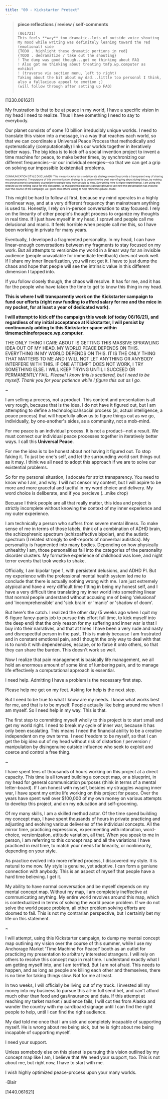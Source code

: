 ```yaml
---
title: "00 - Kickstarter Pretext"
---
```




> **piece reflections / review / self-comments**
> ```none
> (061721)
> This feels **way** too dramatic..lots of outside voice shouting
> My mood while writing was definitely leaning toward the red (emotional) side
> {TODO . highlight these dramatic portions in red}
> {TODO . dedramatize / take out the shouting}
> ! The dump was good though...got me thinking about FAQ
> ! Also got me thinking about treating tmfp.wp.computer as exhibit
> ! (traverse via section menu, left to right)
> Taking about the bit about my dad...little too personal I think, also a fallacious appeal to emotion ;)
> (will follow through after setting up FAQ)
>  
> ```

[1330.061621]

My frustration is that to be at peace in my world, I have a specific vision in my head I need to realize. Thus I have something I need to say to everybody.

Our planet consists of some 10 billion irreducibly unique worlds. I need to translate this vision into a message, in a way that reaches each world, so that we can coordinate a Universal Peace Process that methodically and systematically (computationally) links our worlds together in iteratively better ways. The big idea is to kick off a social invention project to invent a time machine for peace, to make better times, by synchronizing our different frequencies--or our individual energies--so that we can get a grip on solving our impossible (existential) problems.

<p style="font-size:8px;">COMMUNICATION STYLE DISCLAIMER: This messy kickstarter is a deliberate strategy meant to provide a transparent way of sharing my process/world. The purpose of this communication strategy is to determine the best way of going about doing things, by making my process/world completely accessible to people who may be able to help. Everything here is highly experimental. I am using this website as the writing-base for this kickstarter, so that potential backers can use github to see how the presentation has evolved over the course of the campaign, as I glom onto others willing to help refine this peace-crude.<p>

This might be hard to follow at first, because my mind operates in a highly nonlinear way, and at a very different frequency than mainstream anything is used to. Honestly, I rely on in-person conversation to stay focused. I rely on the linearity of other people's thought process to organize my thoughts in real time. If I just have myself in my head, I sprawl and people call me delusional and manic. It feels horrible when people call me this, so I have been working in private for many years.

Eventually, I developed a fragmented personality. In my head, I can have linear-enough conversations between my fragments to stay focused on my work. But all attempts to versionize my world in a linear way for an invisible audience (people unavailable for immediate feedback) does not work well. If I share my inner linearlization, you will not get it. I have to just dump the chaos and hope that people will see the intrinsic value in this different dimension I tapped into.

If you follow closely though, the chaos will resolve. It has for me, and it has for the people who have taken the time to get to know this thing in my head.

**This is where I will transparently work on the Kickstarter campaign to fund our efforts (right now funding to afford salary for me and the mice in my pocket, for at least a year of dedicated work).**

**I will attempt to kick off the campaign this week (of today 06/16/21), and regardless of my initial acceptance at Kickstarter, I will persist by continuously adding to this Kickstarter space within timemachineforpeace.wp.computer.**

THE ONLY THING I CARE ABOUT IS GETTING THIS MASSIVE SPRAWLING IDEA OUT OF MY HEAD. MY WORLD PEACE DEPENDS ON THIS. EVERYTHING IN MY WORLD DEPENDS ON THIS. IT IS THE ONLY THING THAT MATTERS TO ME AND I WILL NOT LET ANYTHING OR ANYBODY INTERFERE WITH THIS. IF ONE ATTEMPT DOES NOT WORK, I TRY SOMETHING ELSE. I WILL KEEP TRYING UNTIL I SUCCEED OR PERMANENTLY FAIL. _Please! I know this is scattered, but I need to be myself. Thank you for your patience while I figure this out as I go._

~

I am selling a process, not a product. This content and presentation is all very rough, because that is the idea. I do not have it figured out, but I am attempting to define a technological/social process (ai, actual intelligence, a peace process) that will hopefully allow us to figure things out as we go, individually, by one-another's sides, as a community, not a mob-mind.

For me peace is an individual process. It is not a product--not a result. We must connect our individual peace processes together in iteratively better ways. I call this **Universal Peace**.

For me the idea is to be honest about not having it figured out. To stop faking it. To just be one's self, and let the surrounding world sort things out as it may. I think we all need to adopt this approach if we are to solve our existential problems.

So for my personal situation, I adocate for strict transparency. You need to know who I am, and why. I will not censor my content, but I will aspire to be more and more graceful and tactful in my word choice and delivery. My word choice is deliberate, and if you percieve (...mike drop)

Becuase I think people are all that really matter, this idea and project is strictly incomplete without knowing the context of my inner experience and my outer experience.

I am technically a person who suffers from severe mental illness. To make sense of me in terms of those labels, think of a combination of ADHD brain, the schizophrenic spectrum (schizoaffective bipolar), and the autistic spectrum (I related strongly to self-reports of nonverbal autistics). My personality is fragmented into many bodies. Depending on how physically unhealthy I am, those personalities fall into the categories of the personality disorder clusters. My formative experience of childhood was love, and night terror events that took weeks to shake.

Officially, I am bipolar type 1, with persistent delusions, and ADHD PI. But my experience with the professional mental health system led me to conclude that there is actually nothing wrong with me. I am just extremely atypical and have a very difficult time fitting in being my honest self, and I have a very difficult time translating my inner world into something linear that normal people understand without accusing me of being 'delusional' and 'incomprehensible' and 'sick brain' or 'manic' or 'shadow of doom'.

But here's the catch. I realized the other day (5 weeks ago when I quit my 6-figure fancy-pants job to pursue this effort full time, to kick myself into the deep end) that the only reason for my suffering and inner war is that I buy into their narratives, and that at times I have been a very rude and nasty and disrespectful person in the past. This is mainly because I am frustrated and in constant emotional pain, and I thought the only way to deal with that is to numb it with dependencies, escape, or to force it onto others, so that they can share the burden. This doesn't work so well.

Now I realize that pain management is basically life management, we all hold an enormous amount of some kind of lumbering pain, and to manage life effectively a computational approach is essential.

I need help. Admitting I have a problem is the necessary first step.

Please help me get on my feet. Asking for help is the next step.

But I need to be true to what I know are my needs. I know what works best for me, and that is to be myself. People actually like being around me when I am myself. So I need help in my way. This is that.

The first step to committing myself wholly to this project is to start small and get my world right. I need to break my cycle of inner war, because it has only been escalating. This means I need the financial ability to be a creative independent on my own terms. I need freedom to be myself, so that I can get the big idea out of my head without risk of distortion / perversion / manipulation by disingenuine outside influence who seek to exploit and coerce and control a free thing.

~

I have spent tens of thousands of hours working on this project at a direct capacity. This time is all toward building a concept map, or a blueprint, in my head for general communication purposes (think in terms of a mental letter-board). If I am honest with myself, besides my struggles waging inner war, I have spent my entire life working on this project for peace. Over the years have spent well over $100,000 of my own money on various attempts to develop this project, and on my education and self-grooming.

Of my many skills, I am a skilled method actor. Of the time spend building my concept map, I have spent thousands of hours in private practicing and adjusting and evolving various deliveries of the individual concepts. All the mirror time, practicing expressions, experimenting with intonation, word-choice, versionization, attitude variation, all that. When you speak to me in person, I am referring to this concept map and all the variations I have practiced in real time, to match your needs for linearity, or nonlinearity, depending on your style.

As practice evolved into more refined process, I discovered my style. It is natural to me now. My style is genuine, yet adaptive. I can form a geniune connection with anybody. This is an aspect of myself that people have a hard time believing. I get it.

My ability to have normal conversation and be myself depends on my mental concept map. Without my map, I am completely ineffective at communicating anything. My entire world revolves around this map, which is contextualized in terms of solving the world peace problem. If we do not solve the world peace problem, all other problem solving efforts are doomed to fail. This is not my contrarian perspective, but I certainly bet my life on this statement.

~

I will attempt, using this Kickstarter campaign, to dump my mental concept map outlining my vision over the course of this summer, while I use my Anchorage Market 'Time Machine For Peace!' booth as an outlet for practicing my presentation to arbitrary interested strangers. I will rely on others to resolve this concept map in real time. I understand exactly what I am getting myself into, and I am terrified. But I am not afraid. This needs to happen, and as long as people are killing each other and themselves, there is no time for taking things slow. Not for me at least.

In two weeks, I will officially be living out of my truck. I invested all my money into my business to pursue this all-in full send bet, and can't afford much other than food and gas/insurance and data. If this attempt at reaching my tarket market / audience fails, I will cut ties from Alaska and wander the country with my cardboard signage until I can find the right people to help, until I can find the right audience.

My dad told me once that I am sick and completely incapable of supporting myself. He is wrong about me being sick, but he is right about me being incapable of supporting myself.

I need your support.

Unless somebody else on this planet is pursuing this vision outlined by my concept map like I am, I believe that We need your support, too. This is not about me, but right now, I have to start with me.

I wish highly optimized peace-process upon your many worlds.

-Blair

[1440.061621]
